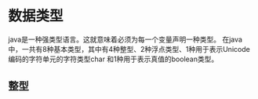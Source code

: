 # 数据类型

java是一种强类型语言。这就意味着必须为每一个变量声明一种类型。
在java中，一共有8种基本类型，其中有4种整型、2种浮点类型、1种用于表示Unicode编码的字符单元的字符类型char
和1种用于表示真值的boolean类型。

## 整型